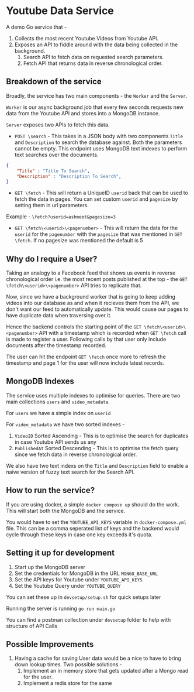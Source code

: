 # Youtube Data Service

A demo Go service that -
1. Collects the most recent Youtube Videos from Youtube API.
2. Exposes an API to fiddle around with the data being collected in the background.
   1. Search API to fetch data on requested search parameters.
   2. Fetch API that returns data in reverse chronological order.


## Breakdown of the service

Broadly, the service has two main components - the `Worker` and the `Server`.

`Worker` is our async background job that every few seconds requests new data from the Youtube API and stores into a MongoDB instance.

`Server` exposes two APIs to fetch this data. 
- `POST \search` - This takes in a JSON body with two components `Title` and `Description` to search the database against. Both the parameters cannot be empty. This endpoint uses MongoDB text indexes to perform text searches over the documents.

```json
{
    "Title" : "Title To Search",
    "Description" : "Description To Search",
}
```

- `GET \fetch` - This will return a UniqueID `userid` back that can be used to fetch the data in pages. You can set custom `userid` and `pagesize` by setting them in url parameters.

Example - `\fetch?userid=ashmeet&pagesize=3`

- `GET \fetch\<userid>\<pagenumber>` - This will return the data for the `userid` for the `pagenumber` with the `pagesize` that was mentioned in `GET \fetch`. If no pagesize was mentioned the default is 5

## Why do I require a User?

Taking an analogy to a Facebook feed that shows us events in reverse chronological order i.e. the most
recent posts published at the top - the `GET \fetch\<userid>\<pagenumber>` API tries to replicate that.

Now, since we have a background worker that is going to keep adding videos into our database as and when it recieves them from the API, we don't want our feed to automatically update. This would cause our pages to have duplicate data when traversing over it.

Hence the backend controls the starting point of the `GET \fetch\<userid>\<pagenumber>` API with a timestamp which is recorded when `GET \fetch` call is made to register a user. Following calls by that user only include documents after the timestamp recorded.

The user can hit the endpoint `GET \fetch` once more to refresh the timestamp and page 1 for the user will now include latest records.

## MongoDB Indexes

The service uses multiple indexes to optimise for queries. There are two main collections `users` and `video_metadata`.

For `users` we have a simple index on `userid`

For `video_metadata` we have two sorted indexes - 
  1. `VideoID` Sorted Ascending - This is to optimise the search for duplicates in case Youtube API sends us any
  2. `PublishedAt` Sorted Descending - This is to optimise the fetch query since we fetch data in reverse chronological order.

We also have two text indexs on the `Title` and `Description` field to enable a naive version of fuzzy text search for the Search API.

## How to run the service?

If you are using docker, a simple `docker compose up` should do the work. This will start both the MongoDB and the service.

You would have to set the `YOUTUBE_API_KEYS` variable in `docker-compose.yml` file. This can be a comma seperated list of keys and the backend would cycle through these keys in case one key exceeds it's quota.

## Setting it up for development

1. Start up the MongoDB server
2. Set the credentials for MongoDB in the URL `MONGO_BASE_URL`
3. Set the API keys for Youtube under `YOUTUBE_API_KEYS`
4. Set the Youtube Query under `YOUTUBE_QUERY`

You can set these up in `devsetup/setup.sh` for quick setups later

Running the server is running `go run main.go`

You can find a postman collection under `devsetup` folder to help with structure of API Calls

## Possible Improvements

1. Having a cache for saving User data would be a nice to have to bring down lookup times. Two possible solutions -
   1. Implement an in memory store that gets updated after a Mongo read for the user.
   2. Implement a redis store for the same
